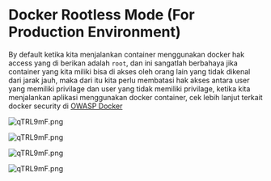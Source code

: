 # Docker Rootless Mode (For Production Environment)

By default ketika kita menjalankan container menggunakan docker hak access yang di berikan adalah `root`, dan ini sangatlah berbahaya jika container yang kita miliki bisa di akses oleh orang lain yang tidak dikenal dari jarak jauh, maka dari itu kita perlu membatasi hak akses antara user yang memiliki privilage dan user yang tidak memiliki privilage, ketika kita menjalankan aplikasi menggunakan docker container, cek lebih lanjut terkait docker security di [OWASP Docker](https://cheatsheetseries.owasp.org/cheatsheets/Docker_Security_Cheat_Sheet.html)

![qTRL9mF.png](https://i.imgur.com/qTRL9mF.png)

![qTRL9mF.png](https://i.imgur.com/Ofne3yU.png)

![qTRL9mF.png](https://i.imgur.com/LImtotl.png)

![qTRL9mF.png](https://i.imgur.com/fCP4bNu.png)

